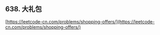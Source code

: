 **638. 大礼包**  
---
[https://leetcode-cn.com/problems/shopping-offers/](https://leetcode-cn.com/problems/shopping-offers/)  
